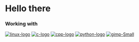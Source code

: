 <!DOCTYPE html>
<html>
	<head>
		<h1>Hello there</h1>
	</head>
	<body>
		<h3>Working with</h3>
		<a href="https://imgbb.com/"><img src="https://i.ibb.co/XkmYLZM/linux-logo.png" alt="linux-logo" border="0"></a>
		<a href="https://imgbb.com/"><img src="https://i.ibb.co/KV43LYW/c-logo.png" alt="c-logo" border="0"></a>
		<a href="https://imgbb.com/"><img src="https://i.ibb.co/d5HZtwJ/cpp-logo.png" alt="cpp-logo" border="0"></a>
		<a href="https://imgbb.com/"><img src="https://i.ibb.co/qC2hwJz/python-logo.png" alt="python-logo" border="0"></a>
		<a href="https://imgbb.com/"><img src="https://i.ibb.co/XYgHrSk/gimp-Small.png" alt="gimp-Small" border="0"></a>
	</body>
</html>
